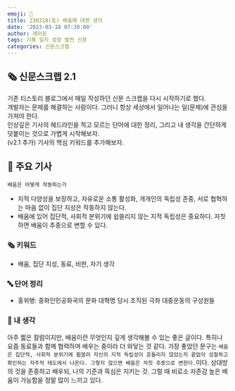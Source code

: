 ```yaml
---
emoji: 📰
title: 230318(토) 배움에 대한 생각
date: '2023-03-18 07:30:00'
author: 제이든
tags: 기록 일지 성장 발전 신문
categories: 신문스크랩
---
```


## 🗞️ 신문스크랩 2.1

기존 티스토리 블로그에서 매일 작성하던 신문 스크랩을 다시 시작하기로 했다.<br/>
개발자는 문제를 해결하는 사람이다. 그러니 항상 세상에서 일어나는 일(문제)에 관심을 가져야 한다.<br/>
인상깊은 기사의 헤드라인을 적고 모르는 단어에 대한 정리, 그리고 내 생각을 간단하게 덧붙이는 것으로 가볍게 시작해보자.<br/>
(v2.1 추가) 기사의 핵심 키워드를 추가해보자.

## 🌻 주요 기사

`배움은 어떻게 작동하는가`

- 지적 다양성을 보장하고, 자유로운 소통 활성화, 개개인의 독립성 존중, 서로 협혁하는 마음 없이 집단 지성은 작동하지 않는다.
- 배움에 있어 집단적, 사회적 분위기에 쉽쓸리지 않는 지적 독립성은 중요하다. 자칫하면 배움이 추종으로 변할 수 있다.

### 🗞 키워드

- 배움, 집단 지성, 동료, 비판, 자기 생각

### 🔤 단어 정리

- 홍위병: 중화인민공화국의 문화 대혁명 당시 조직된 극좌 대중운동의 구성원들

### 🤔 내 생각

아주 짧은 칼럼이지만, 배움이란 무엇인지 깊게 생각해볼 수 있는 좋은 글이다. 특히나 요즘 동료들과 함께 협력하며 배우는 중이라 더 와닿는 것 같다.
가장 좋았던 문구는 `배움은 집단적, 사회적 분위기에 휩쓸려 자신의 지적 독립성이 흔들리지 않았는지 끝없이 성찰하고 확인하는 자주적 태도에서 나온다.
그렇지 않으면 배움은 자칫 추종으로 변한다.`이다. 상대방의 것을 존중하고 배우되, 나의 기준과 뚝심은 지키는 것. 그럴 때 비로소 자존감 높은 배움이 가능함을
정말 많이 느끼고 있다. 

```toc

```
